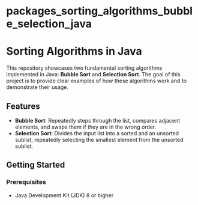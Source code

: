# packages_sorting_algorithms_bubble_selection_java
# Sorting Algorithms in Java

This repository showcases two fundamental sorting algorithms implemented in Java: **Bubble Sort** and **Selection Sort**. The goal of this project is to provide clear examples of how these algorithms work and to demonstrate their usage.

## Features

- **Bubble Sort**: Repeatedly steps through the list, compares adjacent elements, and swaps them if they are in the wrong order.
- **Selection Sort**: Divides the input list into a sorted and an unsorted sublist, repeatedly selecting the smallest element from the unsorted sublist.

## Getting Started

### Prerequisites

- Java Development Kit (JDK) 8 or higher
